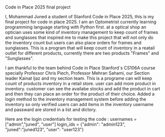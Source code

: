 Code in Place 2025 final project 

I, Mohammad Juned a student of Stanford Code in Place 2025, this is my final project for code in place 2025.
I am an Optometrist currently learning programming language starting with Python first. 
at a optical shop an optician uses some kind of inventory management to keep count of frames and sunglasses that inspired me to make this project that will not only do the inventory count but users can also place orders for frames and sunglasses.
This is a program that will keep count of inventory in a reatail outlet for different products, currently there are two products "Frames" and "Sunglasses". 

I am thankful to the team behind Code in Place Stanford`s CS106A course specially Professor Chris Piech, Professor Mehran Sahami, our Section leader Kainat Ijaz and my section team.
This is a programe can will keep count of products inventory in a retail store.
user can add more product in inventory. 
customer can see the availabe stocks and add the product in cart and then they can place an order for the product of their choice.
Added a login method to the inventory management system before adding the inventory so only verified users can add items in the inventory username and passward are stored in a list and dictory.

Here are the login credentials for testing the code : usernames = ["admin","juned", "user"] 
login_ids = {"admin": "admin123", "juned":"juned123", "user": "user123"}

